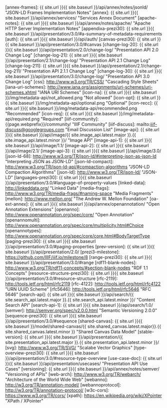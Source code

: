 [annex-frames]: {{ site.url }}{{ site.baseurl }}/api/annex/notes/jsonld/ "JSON-LD Frames Implementation Notes"
[annex]: {{ site.url }}{{ site.baseurl }}/api/annex/services/ "Services Annex Document"
[apache-notes]: {{ site.url }}{{ site.baseurl }}/api/annex/notes/apache/ "Apache HTTP Server Implementation Notes"
[appendixa-prezi30]: {{ site.url }}{{ site.baseurl }}/api/presentation/3.0/#a-summary-of-metadata-requirements
[auth]: {{ site.url }}{{ site.baseurl }}/api/auth/
[canvas-prezi30]: {{ site.url }}{{ site.baseurl }}/api/presentation/3.0/#canvas
[change-log-20]: {{ site.url }}{{ site.baseurl }}/api/presentation/2.0/change-log/ "Presentation API 2.0 Change Log"
[change-log-21]: {{ site.url }}{{ site.baseurl }}/api/presentation/2.1/change-log/ "Presentation API 2.1 Change Log"
[change-log-211]: {{ site.url }}{{ site.baseurl }}/api/presentation/2.1/change-log-211/ "Presentation API 2.1.1 Change Log"
[change-log-30]: {{ site.url }}{{ site.baseurl }}/api/presentation/3.0/change-log/ "Presentation API 3.0 Change Log"
[css]: http://www.w3.org/TR/CSS/ "Cascading Style Sheets"
[iana-uri-schemes]: http://www.iana.org/assignments/uri-schemes/uri-schemes.xhtml "IANA URI Schemes"
[icon-na]: {{ site.url }}{{ site.baseurl }}/img/metadata-api/not_allowed.png "Not allowed"
[icon-opt]: {{ site.url }}{{ site.baseurl }}/img/metadata-api/optional.png "Optional"
[icon-recc]: {{ site.url }}{{ site.baseurl }}/img/metadata-api/recommended.png "Recommended"
[icon-req]: {{ site.url }}{{ site.baseurl }}/img/metadata-api/required.png "Required"
[iiif-community]: {{page.webprefix}}/community/ "IIIF Community"
[iiif-discuss]: mailto:iiif-discuss@googlegroups.com "Email Discussion List"
[image-api]: {{ site.url }}{{ site.baseurl }}/api/image/{{ site.image_api.latest.major }}.{{ site.image_api.latest.minor }}/ "Image API"
[image-api-1]: {{ site.url }}{{ site.baseurl }}/api/image/1.1/
[image-api-2]: {{ site.url }}{{ site.baseurl }}/api/image/2.1/
[image-api-3]: {{ site.url }}{{ site.baseurl }}/api/image/3.0/
[json-ld-68]: http://www.w3.org/TR/json-ld/#interpreting-json-as-json-ld "Interpreting JSON as JSON-LD"
[json-ld-compact]: http://www.w3.org/TR/json-ld-api/#compaction-algorithms "JSON-LD Compaction Algorithms"
[json-ld]: http://www.w3.org/TR/json-ld/ "JSON-LD"
[languages-prezi30]: {{ site.url }}{{ site.baseurl }}/api/presentation/3.0/#language-of-property-values
[linked-data]: http://linkeddata.org/ "Linked Data"
[media-frags]: http://www.w3.org/TR/media-frags/#naming-space "Media Fragments"
[mellon]: http://www.mellon.org/ "The Andrew W. Mellon Foundation"
[oa-ext-annex]: {{ site.url }}{{ site.baseurl }}/api/annex/openannotation/ "Open Annotation Extensions"
[openanno]: http://www.openannotation.org/spec/core/ "Open Annotation"
[openannomulti]: http://www.openannotation.org/spec/core/multiplicity.html#Choice
[openannotypes]: http://www.openannotation.org/spec/core/core.html#BodyTargetType
[paging-prezi30]: {{ site.url }}{{ site.baseurl }}/api/presentation/3.0/#paging-properties
[prev-version]: {{ site.url }}{{ site.baseurl }}/api/presentation/2.0/
[prezi3-milestone]:  https://github.com/IIIF/iiif.io/milestone/8
[range-prezi30]: {{ site.url }}{{ site.baseurl }}/api/presentation/3.0/#range
[rdf11-blank-nodes]: http://www.w3.org/TR/rdf11-concepts/#section-blank-nodes "RDF 1.1 Concepts"
[resource-structure-prezi30]: {{ site.url }}{{ site.baseurl }}/api/presentation/3.0/#resource-structure
[rfc-2119]: http://tools.ietf.org/html/rfc2119
[rfc-4122]: http://tools.ietf.org/html/rfc4122 "URN UUID Scheme"
[rfc5646]: http://tools.ietf.org/html/rfc5646 "RFC 5646"
[search-api]: {{ site.url }}{{ site.baseurl }}/api/search/{{ site.search_api.latest.major }}.{{ site.search_api.latest.minor }}/ "Content Search API"
[search-api-1]: {{ site.url }}{{ site.baseurl }}/api/search/1.0/
[semver]: http://semver.org/spec/v2.0.0.html "Semantic Versioning 2.0.0"
[sequence-prezi30]: {{ site.url }}{{ site.baseurl }}/api/presentation/3.0/#sequence
[shared-canvas]: {{ site.url }}{{ site.baseurl }}/model/shared-canvas/{{ site.shared_canvas.latest.major}}.{{ site.shared_canvas.latest.minor }} "Shared Canvas Data Model"
[stable-version]: {{ site.url }}{{ site.baseurl }}/api/presentation/{{ site.presentation_api.latest.major }}.{{ site.presentation_api.latest.minor }}/
[svg]: http://www.w3.org/TR/SVG/ "Scalabe Vector Graphics"
[type-overview-prezi30]: {{ site.url }}{{ site.baseurl }}/api/presentation/3.0/#resource-type-overview
[use-case-doc]: {{ site.url }}{{ site.baseurl }}/api/presentation/usecases/ "Presentation API Use Cases"
[versioning]: {{ site.url }}{{ site.baseurl }}/api/annex/notes/semver/ "Versioning of APIs"
[web-arch]: http://www.w3.org/TR/webarch/ "Architecture of the World Wide Web"
[webanno]: http://w3.org/TR/annotation-model/
[webannoprotocol]: http://w3.org/TR/annotation-protocol/
[w3c-cors]: https://www.w3.org/TR/cors/
[xpath]: https://en.wikipedia.org/wiki/XPointer "XPath / XPointer"
